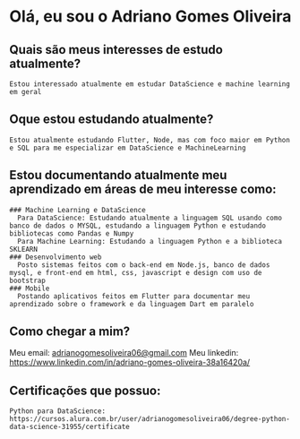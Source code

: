 # Olá, eu sou o Adriano Gomes Oliveira
  ## Quais são meus interesses de estudo atualmente?
    Estou interessado atualmente em estudar DataScience e machine learning em geral
  ## Oque estou estudando atualmente?
    Estou atualmente estudando Flutter, Node, mas com foco maior em Python e SQL para me especializar em DataScience e MachineLearning
  ## Estou documentando atualmente meu aprendizado em áreas de meu interesse como:
    ### Machine Learning e DataScience
      Para DataScience: Estudando atualmente a linguagem SQL usando como banco de dados o MYSQL, estudando a linguagem Python e estudando bibliotecas como Pandas e Numpy
      Para Machine Learning: Estudando a linguagem Python e a biblioteca SKLEARN
    ### Desenvolvimento web
      Posto sistemas feitos com o back-end em Node.js, banco de dados mysql, e front-end em html, css, javascript e design com uso de bootstrap
    ### Mobile
      Postando aplicativos feitos em Flutter para documentar meu aprendizado sobre o framework e da linguagem Dart em paralelo
 ## Como chegar a mim?
  Meu email: adrianogomesoliveira06@gmail.com
  Meu linkedin: https://www.linkedin.com/in/adriano-gomes-oliveira-38a16420a/


  ## Certificações que possuo:  
    Python para DataScience: https://cursos.alura.com.br/user/adrianogomesoliveira06/degree-python-data-science-31955/certificate
      
      
      

<!---
adriano06-tech/adriano06-tech is a ✨ special ✨ repository because its `README.md` (this file) appears on your GitHub profile.
You can click the Preview link to take a look at your changes.
--->
